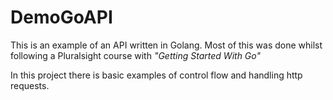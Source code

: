 # DemoGoAPI
This is an example of an API written in Golang. Most of this was done whilst following a Pluralsight course with _"Getting Started With Go"_

In this project there is basic examples of control flow and handling http requests.
